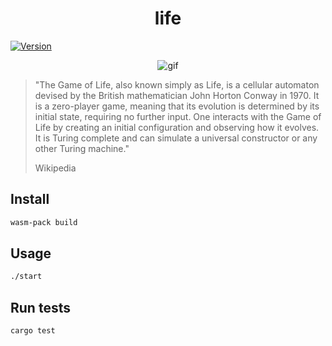 <h1 align="center">life</h1>
<p>
  <a href="https://www.npmjs.com/package/hello-wasm" target="_blank">
    <img alt="Version" src="https://img.shields.io/npm/v/hello-wasm.svg">
  </a>
</p>

<div align="center">
    <img src="./f.gif" alt="gif">
</div>

> "The Game of Life, also known simply as Life, is a cellular automaton devised by the British mathematician John Horton Conway in 1970. 
> It is a zero-player game, meaning that its evolution is determined by its initial state, requiring no further input. 
> One interacts with the Game of Life by creating an initial configuration and observing how it evolves. 
> It is Turing complete and can simulate a universal constructor or any other Turing machine."
>
> Wikipedia

## Install

```sh
wasm-pack build
```

## Usage

```sh
./start
```

## Run tests

```sh
cargo test
```